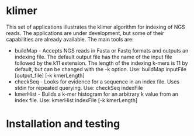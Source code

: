 # klimer
This set of applications illustrates the klimer algorithm for indexing of NGS reads. The applications are under development, but some of their capabilities are already available. The main tools are:

* buildMap - Accepts NGS reads in Fasta or Fastq formats and outputs an indexing file. The default output file has the name of the input file followed by the k11 extension. The length of the indexing k-mers is 11 by default, but can be changed with the -k option.
   Use: buildMap inputFile [output_file] [-k kmerLength]
* checkSeq - Looks for evidence for a sequence in an index file. Uses stdin for repeated querying. Use: checkSeq indexFile
* kmerHist - Builds a k-mer histogram for an arbitrary k value from an index file. Use: kmerHist indexFile [-k kmerLength]

# Installation and testing
